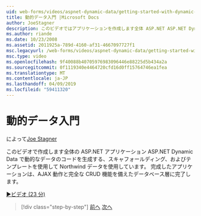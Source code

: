 ```yaml
---
uid: web-forms/videos/aspnet-dynamic-data/getting-started-with-dynamic-data
title: 動的データ入門 |Microsoft Docs
author: JoeStagner
description: このビデオではアプリケーションを作成します全体 ASP.NET ASP.NET Dynamic Data で scaffoldi を生成する動的なデータのコードを使用して Northwind データを使用して.
ms.author: riande
ms.date: 10/23/2008
ms.assetid: 2011925a-789d-4160-af31-4667097727f1
msc.legacyurl: /web-forms/videos/aspnet-dynamic-data/getting-started-with-dynamic-data
msc.type: video
ms.openlocfilehash: 9f40088b40705976983096446e88225d5b434a2a
ms.sourcegitcommit: 0f1119340e4464720cfd16d0ff15764746ea1fea
ms.translationtype: MT
ms.contentlocale: ja-JP
ms.lasthandoff: 04/09/2019
ms.locfileid: "59411320"
---
```

# <a name="getting-started-with-dynamic-data"></a>動的データ入門

によって[Joe Stagner](https://github.com/JoeStagner)

このビデオで作成します全体の ASP.NET アプリケーション ASP.NET Dynamic Data で動的なデータのコードを生成する、スキャフォールディング、およびテンプレートを使用して Northwind データを使用しています。 完成したアプリケーションは、AJAX 動作と完全な CRUD 機能を備えたデータベース層に完了します。

[&#9654;ビデオ (23 分)](https://channel9.msdn.com/Blogs/ASP-NET-Site-Videos/getting-started-with-dynamic-data)

> [!div class="step-by-step"]
> [前へ](how-do-i-use-a-dynamiccontrol-in-listview-and-detailsview-controls.md)
> [次へ](begin-editing-the-templates-in-aspnet-dynamic-data-applications.md)
